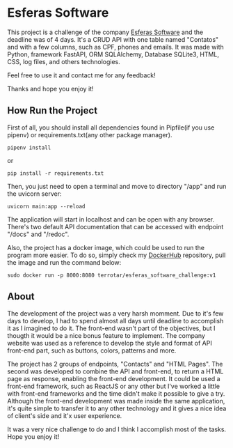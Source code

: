 
# Esferas Software

This project is a challenge of the company [Esferas Software](https://esferas.com.br/) and the deadline was of 4 days.
It's a CRUD API with one table named "Contatos" and with a few columns, such as CPF, phones and emails. It was made with Python, framework FastAPI, ORM SQLAlchemy, Database SQLite3, HTML, CSS, log files, and others technologies.

Feel free to use it and contact me for any feedback!

Thanks and hope you enjoy it!


## How Run the Project

First of all, you should install all dependencies found in Pipfile(if you use pipenv) or requirements.txt(any other package manager).

    pipenv install
or

    pip install -r requirements.txt


Then, you just need to open a terminal and move to directory "/app" and run the uvicorn server:

    uvicorn main:app --reload


The application will start in localhost and can be open with any browser. There's two default API documentation that can be accessed with endpoint "/docs" and "/redoc".

Also, the project has a docker image, which could be used to run the program more easier. To do so, simply check my [DockerHub](https://hub.docker.com/r/terrotar/esferas_software_challenge) repository, pull the image and run the command below:

    sudo docker run -p 8000:8080 terrotar/esferas_software_challenge:v1

## About

The development of the project was a very harsh momment. Due to it's few days to develop, I had to spend almost all days until deadline to accomplish it as I imagined to do it. The front-end wasn't part of the objectives, but I thougth it would be a nice bonus feature to implement. The company website was used as a reference to develop the style and format of API front-end part, such as buttons, colors, patterns and more.

The project has 2 groups of endpoints, "Contacts" and "HTML Pages". The second was developed to combine the API and front-end, to return a HTML page as response, enabling the front-end development. It could be used a front-end framework, such as ReactJS or any other but I've worked a little with front-end frameworks and the time didn't make it possible to give a try. Although the front-end development was made inside the same application, it's quite simple to transfer it to any other technology and it gives a nice idea of client's side and it'x user experience.

It was a very nice challenge to do and I think I accomplish most of the tasks. Hope you enjoy it!
